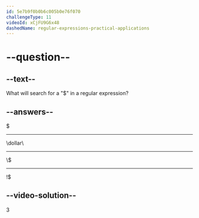 ```yaml
---
id: 5e7b9f0b0b6c005b0e76f070
challengeType: 11
videoId: xCjFU9G6x48
dashedName: regular-expressions-practical-applications
---
```


# --question--

## --text--

What will search for a "$" in a regular expression?

## --answers--

$

---

\\dollar\\

---

\\$

---

!$

## --video-solution--

3

